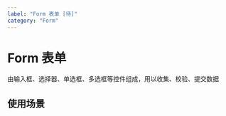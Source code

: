 ```yaml
---
label: "Form 表单 [待]"
category: "Form"
---
```



# Form 表单

由输入框、选择器、单选框、多选框等控件组成，用以收集、校验、提交数据

## 使用场景

